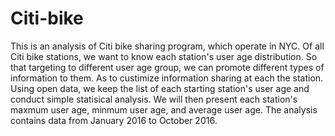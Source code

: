 # Citi-bike
This is an analysis of Citi bike sharing program, which operate in NYC. Of all Citi bike stations, we want to know each station's user age distribution. So that targeting to different user age group, we can promote different types of information to them. As to custimize information sharing at each the station. Using open data, we keep the list of each starting station's user age and conduct simple statisical analysis. We will then present each station's maxmum user age, minmum user age, and average user age.
The analysis contains data from January 2016 to October 2016.  
